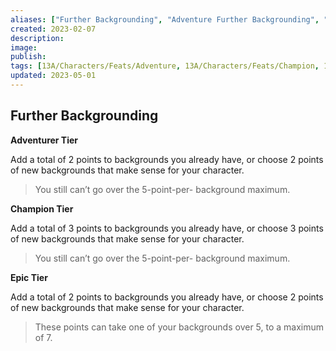 ```yaml
---
aliases: ["Further Backgrounding", "Adventure Further Backgrounding", "Champion Further Backgrounding", "Epic Further Backgrounding"]
created: 2023-02-07
description: 
image: 
publish: 
tags: [13A/Characters/Feats/Adventure, 13A/Characters/Feats/Champion, 13A/Characters/Feats/Epic]
updated: 2023-05-01
---
```


## Further Backgrounding

**Adventurer Tier**

Add a total of 2 points to backgrounds you already have, or choose 2 points of new backgrounds that make sense for your character.

> You still can’t go over the 5-point-per- background maximum.

**Champion Tier**

Add a total of 3 points to backgrounds you already have, or choose 3 points of new backgrounds that make sense for your character.

> You still can’t go over the 5-point-per- background maximum.

**Epic Tier**

Add a total of 2 points to backgrounds you already have, or choose 2 points of new backgrounds that make sense for your character.

> These points can take one of your backgrounds over 5, to a maximum of 7.
